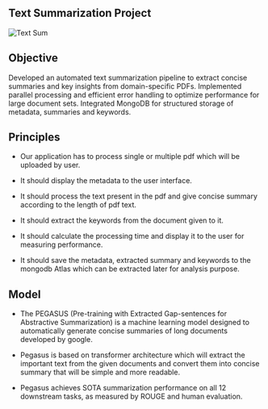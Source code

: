
## Text Summarization Project

![Text Sum](https://github.com/user-attachments/assets/55caa3e0-e400-477f-af4b-86d878d90e11)

## Objective

Developed an automated text summarization pipeline to extract concise summaries and key insights from domain-specific PDFs. Implemented parallel processing and efficient error handling to optimize performance for large document sets. Integrated MongoDB for structured storage of metadata, summaries and keywords.

## Principles

- Our application has to process single or multiple pdf which will be uploaded by user.

- It should display the metadata to the user interface.

- It should process the text present in the pdf and give concise summary according to the length of pdf text.

- It should extract the keywords from the document given to it.

- It should calculate the processing time and display it to the user for measuring performance.

- It should save the metadata, extracted summary and keywords to the mongodb Atlas which can be extracted later for analysis purpose.

## Model

- The PEGASUS (Pre-training with Extracted Gap-sentences for Abstractive Summarization) is a machine learning model designed to automatically generate concise summaries of long documents developed by google.

- Pegasus is based on transformer architecture which will extract the important text from the given documents and convert them into concise summary that will be simple and more readable.

- Pegasus achieves SOTA summarization performance on all 12 downstream tasks, as measured by ROUGE and human evaluation.

